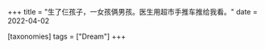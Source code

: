 +++
title = "生了仨孩子，一女孩俩男孩。医生用超市手推车推给我看。"
date = 2022-04-02

[taxonomies]
tags = ["Dream"]
+++
 
<!-- more -->
